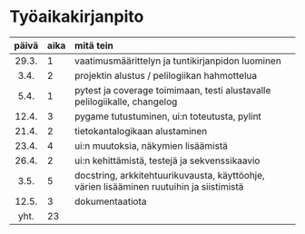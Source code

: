 # Työaikakirjanpito

| päivä | aika | mitä tein  |
| :----:|:-----| :-----|
| 29.3. | 1    | vaatimusmäärittelyn ja tuntikirjanpidon luominen |
| 3.4.	| 2    | projektin alustus / pelilogiikan hahmottelua |
| 5.4.  | 1    | pytest ja coverage toimimaan, testi alustavalle pelilogiikalle, changelog |
| 12.4. | 3    | pygame tutustuminen, ui:n toteutusta, pylint |
| 21.4. | 2    | tietokantalogikaan alustaminen |
| 23.4. | 4    | ui:n muutoksia, näkymien lisäämistä |
| 26.4. | 2    | ui:n kehittämistä, testejä ja sekvenssikaavio |
| 3.5.  | 5    | docstring, arkkitehtuurikuvausta, käyttöohje, värien lisääminen ruutuihin ja siistimistä |
| 12.5. | 3    | dokumentaatiota
| yht.	| 23   | |
